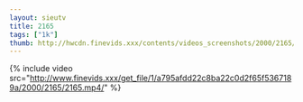 ```yaml
--- 
layout: sieutv
title: 2165
tags: ["1k"]
thumb: http://hwcdn.finevids.xxx/contents/videos_screenshots/2000/2165/preview.mp4.jpg
---
```

{% include video src="http://www.finevids.xxx/get_file/1/a795afdd22c8ba22c0d2f65f5367189a/2000/2165/2165.mp4/" %} 
